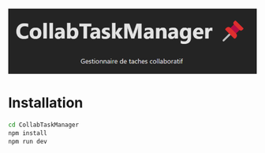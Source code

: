 ![Logo](/CollabTaskManager/src/assets/CollabTaskManager.png)

# Installation

```sh
cd CollabTaskManager
npm install
npm run dev
```